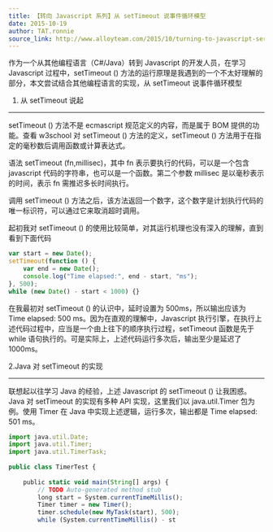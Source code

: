 ```yaml
---
title: 【转向 Javascript 系列】从 setTimeout 说事件循环模型
date: 2015-10-19
author: TAT.ronnie
source_link: http://www.alloyteam.com/2015/10/turning-to-javascript-series-from-settimeout-said-the-event-loop-model/
---
```


<!-- {% raw %} - for jekyll -->

作为一个从其他编程语言（C#/Java）转到 Javascript 的开发人员，在学习 Javascript 过程中，setTimeout () 方法的运行原理是我遇到的一个不太好理解的部分，本文尝试结合其他编程语言的实现，从 setTimeout 说事件循环模型

1. 从 setTimeout 说起  

* * *

setTimeout () 方法不是 ecmascript 规范定义的内容，而是属于 BOM 提供的功能。查看 w3school 对 setTimeout () 方法的定义，setTimeout () 方法用于在指定的毫秒数后调用函数或计算表达式。

语法 setTimeout (fn,millisec)，其中 fn 表示要执行的代码，可以是一个包含 javascript 代码的字符串，也可以是一个函数。第二个参数 millisec 是以毫秒表示的时间，表示 fn 需推迟多长时间执行。

调用 setTimeout () 方法之后，该方法返回一个数字，这个数字是计划执行代码的唯一标识符，可以通过它来取消超时调用。

起初我对 setTimeout () 的使用比较简单，对其运行机理也没有深入的理解，直到看到下面代码

```javascript
var start = new Date();
setTimeout(function () {
    var end = new Date();
    console.log("Time elapsed:", end - start, "ms");
}, 500);
while (new Date() - start < 1000) {}
```

在我最初对 setTimeout () 的认识中，延时设置为 500ms，所以输出应该为 Time elapsed: 500 ms。因为在直观的理解中，Javascript 执行引擎，在执行上述代码过程中，应当是一个由上往下的顺序执行过程，setTimeout 函数是先于 while 语句执行的。可是实际上，上述代码运行多次后，输出至少是延迟了 1000ms。

2.Java 对 setTimeout 的实现  

* * *

联想起以往学习 Java 的经验，上述 Javascript 的 setTimeout () 让我困惑。Java 对 setTimeout 的实现有多种 API 实现，这里我们以 java.util.Timer 包为例。使用 Timer 在 Java 中实现上述逻辑，运行多次，输出都是 Time elapsed: 501 ms。

```javascript
import java.util.Date;
import java.util.Timer;
import java.util.TimerTask;
 
public class TimerTest {
 
    public static void main(String[] args) {
        // TODO Auto-generated method stub
        long start = System.currentTimeMillis();
        Timer timer = new Timer();
        timer.schedule(new MyTask(start), 500);
        while (System.currentTimeMillis() - st
```


<!-- {% endraw %} - for jekyll -->